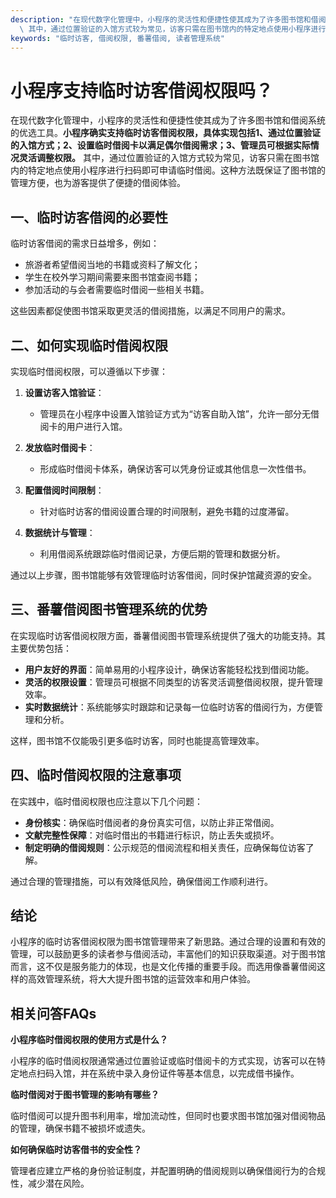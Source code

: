 ```yaml
---
description: "在现代数字化管理中，小程序的灵活性和便捷性使其成为了许多图书馆和借阅系统的优选工具。**小程序确实支持临时访客借阅权限，具体实现包括1、通过位置验证的入馆方式；2、设置临时借阅卡以满足偶尔借阅需求；3、管理员可根据实际情况灵活调整权限。**\
  \ 其中，通过位置验证的入馆方式较为常见，访客只需在图书馆内的特定地点使用小程序进行扫码即可申请临时借阅。这种方法既保证了图书馆的管理方便，也为游客提供了便捷的借阅体验。"
keywords: "临时访客, 借阅权限, 番薯借阅, 读者管理系统"
---
```

# 小程序支持临时访客借阅权限吗？

在现代数字化管理中，小程序的灵活性和便捷性使其成为了许多图书馆和借阅系统的优选工具。**小程序确实支持临时访客借阅权限，具体实现包括1、通过位置验证的入馆方式；2、设置临时借阅卡以满足偶尔借阅需求；3、管理员可根据实际情况灵活调整权限。** 其中，通过位置验证的入馆方式较为常见，访客只需在图书馆内的特定地点使用小程序进行扫码即可申请临时借阅。这种方法既保证了图书馆的管理方便，也为游客提供了便捷的借阅体验。

## 一、临时访客借阅的必要性

临时访客借阅的需求日益增多，例如：

- 旅游者希望借阅当地的书籍或资料了解文化；
- 学生在校外学习期间需要来图书馆查阅书籍；
- 参加活动的与会者需要临时借阅一些相关书籍。

这些因素都促使图书馆采取更灵活的借阅措施，以满足不同用户的需求。

## 二、如何实现临时借阅权限

实现临时借阅权限，可以遵循以下步骤：

1. **设置访客入馆验证**：
    - 管理员在小程序中设置入馆验证方式为“访客自助入馆”，允许一部分无借阅卡的用户进行入馆。

2. **发放临时借阅卡**：
    - 形成临时借阅卡体系，确保访客可以凭身份证或其他信息一次性借书。

3. **配置借阅时间限制**：
    - 针对临时访客的借阅设置合理的时间限制，避免书籍的过度滞留。

4. **数据统计与管理**：
    - 利用借阅系统跟踪临时借阅记录，方便后期的管理和数据分析。

通过以上步骤，图书馆能够有效管理临时访客借阅，同时保护馆藏资源的安全。

## 三、番薯借阅图书管理系统的优势

在实现临时访客借阅权限方面，番薯借阅图书管理系统提供了强大的功能支持。其主要优势包括：

- **用户友好的界面**：简单易用的小程序设计，确保访客能轻松找到借阅功能。
- **灵活的权限设置**：管理员可根据不同类型的访客灵活调整借阅权限，提升管理效率。
- **实时数据统计**：系统能够实时跟踪和记录每一位临时访客的借阅行为，方便管理和分析。

这样，图书馆不仅能吸引更多临时访客，同时也能提高管理效率。

## 四、临时借阅权限的注意事项

在实践中，临时借阅权限也应注意以下几个问题：

- **身份核实**：确保临时借阅者的身份真实可信，以防止非正常借阅。
- **文献完整性保障**：对临时借出的书籍进行标识，防止丢失或损坏。
- **制定明确的借阅规则**：公示规范的借阅流程和相关责任，应确保每位访客了解。
  
通过合理的管理措施，可以有效降低风险，确保借阅工作顺利进行。

## 结论

小程序的临时访客借阅权限为图书馆管理带来了新思路。通过合理的设置和有效的管理，可以鼓励更多的读者参与借阅活动，丰富他们的知识获取渠道。对于图书馆而言，这不仅是服务能力的体现，也是文化传播的重要手段。而选用像番薯借阅这样的高效管理系统，将大大提升图书馆的运营效率和用户体验。

## 相关问答FAQs

**小程序临时借阅权限的使用方式是什么？**

小程序的临时借阅权限通常通过位置验证或临时借阅卡的方式实现，访客可以在特定地点扫码入馆，并在系统中录入身份证件等基本信息，以完成借书操作。

**临时借阅对于图书管理的影响有哪些？**

临时借阅可以提升图书利用率，增加流动性，但同时也要求图书馆加强对借阅物品的管理，确保书籍不被损坏或遗失。

**如何确保临时访客借书的安全性？**

管理者应建立严格的身份验证制度，并配置明确的借阅规则以确保借阅行为的合规性，减少潜在风险。
